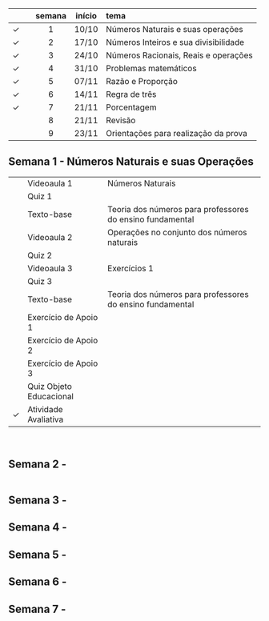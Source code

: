 
|  | | semana | início | tema |
|:---:|:---:|:---:|:---:|:---|
| &check; |  | 1 | 10/10 | Números Naturais e suas operações |
| &check; |  | 2 | 17/10 | Números Inteiros e sua divisibilidade |
| &check; |  | 3 | 24/10 | Números Racionais, Reais e operações |
| &check; |  | 4 | 31/10 | Problemas matemáticos |
| &check; |  | 5 | 07/11 | Razão e Proporção |
| &check; |  | 6 | 14/11 | Regra de três |
| &check; |  | 7 | 21/11 | Porcentagem |
|  |  | 8 | 21/11 | Revisão |
|  |  | 9 | 23/11 | Orientações para realização da prova |



## Semana 1 - Números Naturais e suas Operações

|  |  |  |
|:---:|:---|:---|
|  | Videoaula 1 | Números Naturais |
|  | Quiz 1 |  |
|  | Texto-base | Teoria dos números para professores do ensino fundamental |
|  | Videoaula 2 | Operações no conjunto dos números naturais |
|  | Quiz 2 |  |
|  | Videoaula 3 | Exercícios 1 |
|  | Quiz 3 |  |
|  | Texto-base | Teoria dos números para professores do ensino fundamental |
|  | Exercício de Apoio 1 |  |
|  | Exercício de Apoio 2 |  |
|  | Exercício de Apoio 3 |  |
|  | Quiz Objeto Educacional |  |
| &check; | Atividade Avaliativa |  |

<br>


## Semana 2 - 

|  |  |  |  |
|:---:|:---:|:---|:---|


## Semana 3 - 
###


## Semana 4 - 
###


## Semana 5 - 
###

## Semana 6 - 
###

## Semana 7 - 
###